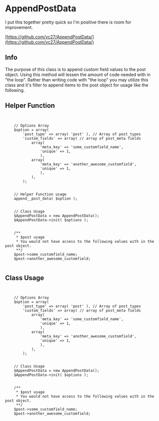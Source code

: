 # AppendPostData #

I put this together pretty quick so I'm positive there is room for improvement.

[https://github.com/vc27/AppendPostData/](https://github.com/vc27/AppendPostData/)

## Info ##
The purpose of this class is to append custom field values to the post object. Using this method will lessen the amount of code needed with in "the loop". Rather than writing code with "the loop" you may utilize this class and it's filter to append items to the post object for usage like the following.


## Helper Function ##
<pre><code>
	
	// Options Array
	$option = array(
		'post_type' => array( 'post' ), // Array of post_types
		'custom_fields' => array( // array of post_meta fields
			array(
				'meta_key' => 'some_customfield_name',
				'unique' => 1,
				),
			array(
				'meta_key' => 'another_awesome_customfield',
				'unique' => 1,
				),
			),
		);
	
	
	// Helper Function usage
	append__post_data( $option );
	
	
	// Class Usage
	$AppendPostData = new AppendPostData();
	$AppendPostData->init( $options );
	
	
	/**
	 * $post usage
	 * You would not have access to the following values with in the post object.
	 **/
	$post->some_customfield_name; 
	$post->another_awesome_customfield;
	
</code></pre>


## Class Usage ##
<pre><code>
	
	// Options Array
	$option = array(
		'post_type' => array( 'post' ), // Array of post_types
		'custom_fields' => array( // array of post_meta fields
			array(
				'meta_key' => 'some_customfield_name',
				'unique' => 1,
				),
			array(
				'meta_key' => 'another_awesome_customfield',
				'unique' => 1,
				),
			),
		);
	
	
	// Class Usage
	$AppendPostData = new AppendPostData();
	$AppendPostData->init( $options );
	
	
	/**
	 * $post usage
	 * You would not have access to the following values with in the post object.
	 **/
	$post->some_customfield_name; 
	$post->another_awesome_customfield;
	
</code></pre>

